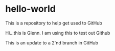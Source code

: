 # hello-world
This is a repository to help get used to GitHub




Hi...this is Glenn.  I am using this to test out Github

This is an update to a 2'nd branch in GitHub

